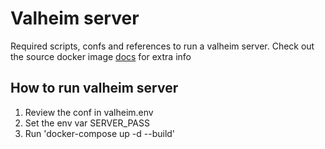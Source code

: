 # Valheim server

Required scripts, confs and references to run a valheim server.
Check out the source docker image [docs](https://github.com/lloesche/valheim-server-docker) for extra info

## How to run valheim server
1. Review the conf in valheim.env
2. Set the env var SERVER_PASS
3. Run 'docker-compose up -d --build'